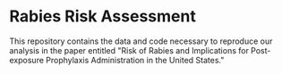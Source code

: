 # Rabies Risk Assessment 

This repository contains the data and code necessary to reproduce our analysis in the paper entitled "Risk of Rabies and Implications for Post-exposure Prophylaxis Administration in the United States."



